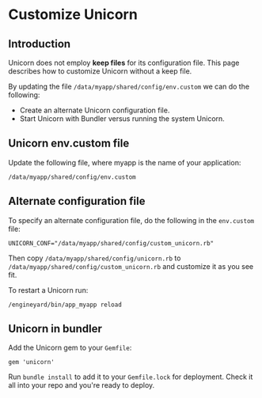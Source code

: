 # Customize Unicorn

## Introduction

Unicorn does not employ **keep files** for its configuration file. This page describes how to customize Unicorn without a keep file.

By updating the file `/data/myapp/shared/config/env.custom` we can do the following:

  - Create an alternate Unicorn configuration file.
  - Start Unicorn with Bundler versus running the system Unicorn.

## Unicorn env.custom file

Update the following file, where myapp is the name of your application:

    /data/myapp/shared/config/env.custom

## Alternate configuration file

To specify an alternate configuration file, do the following in the `env.custom` file:

    UNICORN_CONF="/data/myapp/shared/config/custom_unicorn.rb"

Then copy `/data/myapp/shared/config/unicorn.rb` to `/data/myapp/shared/config/custom_unicorn.rb` and customize it as you see fit.

To restart a Unicorn run:

    /engineyard/bin/app_myapp reload

## Unicorn in bundler

Add the Unicorn gem to your `Gemfile`:

    gem 'unicorn'
    
Run `bundle install` to add it to your `Gemfile.lock` for deployment.  Check it all into your repo and you're ready to deploy.